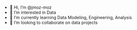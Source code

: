 - 👋 Hi, I’m @jmoz-moz
- 👀 I’m interested in Data
- 🌱 I’m currently learning Data Modeling, Engineering, Analysis
- 💞️ I’m looking to collaborate on data projects
